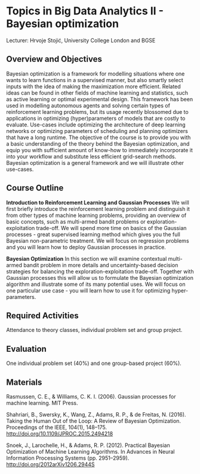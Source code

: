 # Topics in Big Data Analytics II - Bayesian optimization

Lecturer: Hrvoje Stojić, University College London and BGSE


## Overview and Objectives

Bayesian optimization is a framework for modelling situations where one wants to learn functions in a supervised manner, but also smartly select inputs with the idea of making the maximization more efficient. Related ideas can be found in other fields of machine learning and statistics, such as active learning or optimal experimental design. This framework has been used in modelling autonomous agents and solving certain types of reinforcement learning problems, but its usage recently blossomed due to applications in optimizing (hyper)parameters of models that are costly to evaluate. Use-cases include optimizing the architecture of deep learning networks or optimizing parameters of scheduling and planning optimizers that have a long runtime. The objective of the course is to provide you with a basic understanding of the theory behind the Bayesian optimization, and equip you with sufficient amount of know-how to immediately incorporate it into your workflow and substitute less efficient grid-search methods. Bayesian optimization is a general framework and we will illustrate other use-cases.



## Course Outline

**Introduction to Reinforcement Learning and Gaussian Processes** 
We will first briefly introduce the reinforcement learning problem and distinguish it from other types of machine learning problems, providing an overview of basic concepts, such as multi-armed bandit problems or exploration-exploitation trade-off. We will spend more time on basics of the Gaussian processes - great supervised learning method which gives you the full Bayesian non-parametric treatment. We will focus on regression problems and you will learn how to deploy Gaussian processes in practice.

**Bayesian Optimization**
In this section we will examine contextual multi-armed bandit problem in more details and uncertainty-based decision strategies for balancing the exploration-exploitation trade-off. Together with Gaussian processes this will allow us to formulate the Bayesian optimization algorithm and illustrate some of its many potential uses. We will focus on one particular use case - you will learn how to use it for optimizing hyper-parameters.



## Required Activities

Attendance to theory classes, individual problem set and group project.


## Evaluation

One individual problem set (40%) and one group-based project (60%). 


## Materials

Rasmussen, C. E., & Williams, C. K. I. (2006). Gaussian processes for machine learning. MIT Press.

Shahriari, B., Swersky, K., Wang, Z., Adams, R. P., & de Freitas, N. (2016). Taking the Human Out of the Loop: A Review of Bayesian Optimization. Proceedings of the IEEE, 104(1), 148–175. http://doi.org/10.1109/JPROC.2015.2494218

Snoek, J., Larochelle, H., & Adams, R. P. (2012). Practical Bayesian Optimization of Machine Learning Algorithms. In Advances in Neural Information Processing Systems (pp. 2951–2959). http://doi.org/2012arXiv1206.2944S


